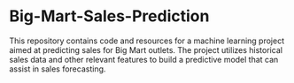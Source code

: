 # Big-Mart-Sales-Prediction
This repository contains code and resources for a machine learning project aimed at predicting sales for Big Mart outlets. The project utilizes historical sales data and other relevant features to build a predictive model that can assist in sales forecasting.
